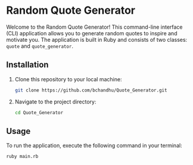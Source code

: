 
# Random Quote Generator

Welcome to the Random Quote Generator! This command-line interface (CLI) application allows you to generate random quotes to inspire and motivate you. The application is built in Ruby and consists of two classes: `quote` and `quote_generator`.

## Installation

1. Clone this repository to your local machine:

    ```bash
    git clone https://github.com/bchandhu/Quote_Generator.git
    ```

2. Navigate to the project directory:

    ```bash
    cd Quote_Generator
    ```

## Usage

To run the application, execute the following command in your terminal:

```bash
ruby main.rb
